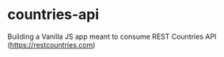 # countries-api
Building a Vanilla JS app meant to consume REST Countries API (https://restcountries.com)
